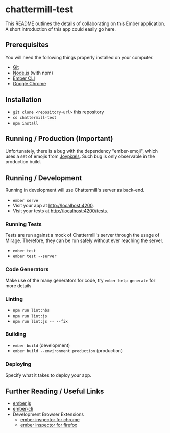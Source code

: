 # chattermill-test

This README outlines the details of collaborating on this Ember application.
A short introduction of this app could easily go here.

## Prerequisites

You will need the following things properly installed on your computer.

* [Git](https://git-scm.com/)
* [Node.js](https://nodejs.org/) (with npm)
* [Ember CLI](https://ember-cli.com/)
* [Google Chrome](https://google.com/chrome/)

## Installation

* `git clone <repository-url>` this repository
* `cd chattermill-test`
* `npm install`

## Running / Production (Important)

Unfortunately, there is a bug with the dependency "ember-emoji", which uses a
set of emojis from [Joypixels](https://www.joypixels.com/). Such bug is only
observable in the production build.

## Running / Development

Running in development will use Chattermill's server as back-end.

* `ember serve`
* Visit your app at [http://localhost:4200](http://localhost:4200).
* Visit your tests at [http://localhost:4200/tests](http://localhost:4200/tests).

### Running Tests

Tests are run against a mock of Chattermill's server through the usage of Mirage.
Therefore, they can be run safely without ever reaching the server.

* `ember test`
* `ember test --server`

### Code Generators

Make use of the many generators for code, try `ember help generate` for more details

### Linting

* `npm run lint:hbs`
* `npm run lint:js`
* `npm run lint:js -- --fix`

### Building

* `ember build` (development)
* `ember build --environment production` (production)

### Deploying

Specify what it takes to deploy your app.

## Further Reading / Useful Links

* [ember.js](https://emberjs.com/)
* [ember-cli](https://ember-cli.com/)
* Development Browser Extensions
  * [ember inspector for chrome](https://chrome.google.com/webstore/detail/ember-inspector/bmdblncegkenkacieihfhpjfppoconhi)
  * [ember inspector for firefox](https://addons.mozilla.org/en-US/firefox/addon/ember-inspector/)
